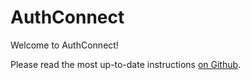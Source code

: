 # AuthConnect

Welcome to AuthConnect!

Please read the most up-to-date instructions [on Github](https://github.com/ericyoondotcom/authconnectdjs).